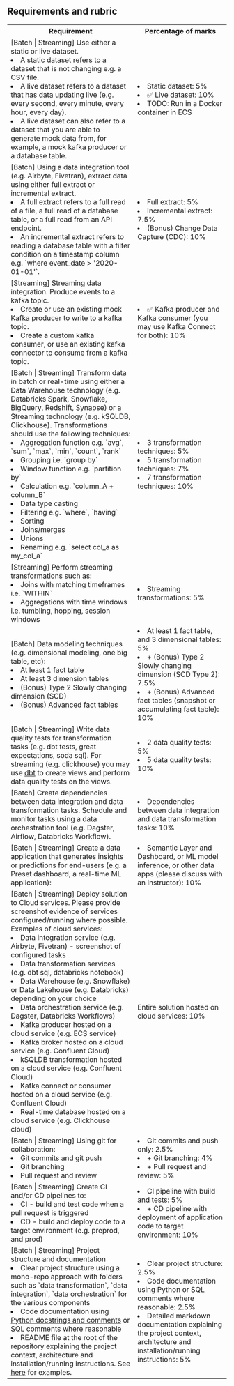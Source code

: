 ## Requirements and rubric

<table>
    <tr>
        <th>Requirement</th>
        <th>Percentage of marks</th>
    </tr>
    <tr>
        <td>
            [Batch | Streaming] Use either a static or live dataset.
            <li>A static dataset refers to a dataset that is not changing e.g. a CSV file.  </li>
            <li>A live dataset refers to a dataset that has data updating live (e.g. every second, every minute, every hour, every day).</li>
            <li>A live dataset can also refer to a dataset that you are able to generate mock data from, for example, a mock kafka producer or a database table.</li>
        </td>
        <td>
            <li>Static dataset: 5%</li>
            <li>✅ Live dataset: 10%</li>
            <li>TODO: Run in a Docker container in ECS </li>
        </td>
    </tr>
    <tr>
        <td>
            [Batch] Using a data integration tool (e.g. Airbyte, Fivetran), extract data using either full extract or incremental extract.
            <li>A full extract refers to a full read of a file, a full read of a database table, or a full read from an API endpoint. </li>
            <li>An incremental extract refers to reading a database table with a filter condition on a timestamp column e.g. `where event_date > '2020-01-01'`.</li>
        </td>
        <td>
            <li>Full extract: 5%</li>
            <li>Incremental extract: 7.5%</li>
            <li>(Bonus) Change Data Capture (CDC): 10%</li>
        </td>
    </tr>
    <tr>
        <td>
            [Streaming] Streaming data integration. Produce events to a kafka topic.
            <li>Create or use an existing mock Kafka producer to write to a kafka topic. </li>
            <li>Create a custom kafka consumer, or use an existing kafka connector to consume from a kafka topic. </li>
        </td>
        <td>
            <li>✅ Kafka producer and Kafka consumer (you may use Kafka Connect for both): 10%</li>
        </td>
    </tr>
    <tr>
        <td>
            [Batch | Streaming] Transform data in batch or real-time using either a Data Warehouse technology (e.g. Databricks Spark, Snowflake, BigQuery, Redshift, Synapse) or a Streaming technology (e.g. kSQLDB, Clickhouse). Transformations should use the following techniques:
            <li>Aggregation function e.g. `avg`, `sum`, `max`, `min`, `count`, `rank`</li>
            <li>Grouping i.e. `group by`</li>
            <li>Window function e.g. `partition by`</li>
            <li>Calculation e.g. `column_A + column_B`</li>
            <li>Data type casting</li>
            <li>Filtering e.g. `where`, `having`</li>
            <li>Sorting</li>
            <li>Joins/merges</li>
            <li>Unions</li>
            <li>Renaming e.g. `select col_a as my_col_a` </li>
        </td>
        <td>
            <li>3 transformation techniques: 5%</li>
            <li>5 transformation techniques: 7%</li>
            <li>7 transformation techniques: 10%</li>
        </td>
    </tr>
    <tr>
        <td>
            [Streaming] Perform streaming transformations such as:
            <li>Joins with matching timeframes i.e. `WITHIN`</li>
            <li>Aggregations with time windows i.e. tumbling, hopping, session windows</li>
        </td>
        <td>
            <li>Streaming transformations: 5%</li>
        </td>
    </tr>
    <tr>
        <td>
            [Batch] Data modeling techniques (e.g. dimensional modeling, one big table, etc):
            <li>At least 1 fact table</li>
            <li>At least 3 dimension tables</li>
            <li>(Bonus) Type 2 Slowly changing dimension (SCD)</li>
            <li>(Bonus) Advanced fact tables</li>
        </td>
        <td>
            <li>At least 1 fact table, and 3 dimensional tables: 5%</li>
            <li>+ (Bonus) Type 2 Slowly changing dimension (SCD Type 2): 7.5%</li>
            <li>+ (Bonus) Advanced fact tables (snapshot or accumulating fact table): 10%</li>
        </td>
    </tr>
    <tr>
        <td>
            [Batch | Streaming] Write data quality tests for transformation tasks (e.g. dbt tests, great expectations, soda sql). For streaming (e.g. clickhouse) you may use <a href="https://clickhouse.com/docs/en/integrations/dbt/dbt-intro">dbt</a> to create views and perform data quality tests on the views.
        </td>
        <td>
            <li>2 data quality tests: 5% </li>
            <li>5 data quality tests: 10% </li>
        </td>
    </tr>
    <tr>
        <td>
            [Batch] Create dependencies between data integration and data transformation tasks. Schedule and monitor tasks using a data orchestration tool (e.g. Dagster, Airflow, Databricks Workflow).
        </td>
        <td>
            <li>Dependencies between data integration and data transformation tasks: 10%</li>
        </td>
    </tr>
    <tr>
        <td>
            [Batch | Streaming] Create a data application that generates insights or predictions for end-users (e.g. a Preset dashboard, a real-time ML application):
        </td>
        <td>
            <li>Semantic Layer and Dashboard, or ML model inference, or other data apps (please discuss with an instructor): 10%</li>
        </td>
    </tr>
    <tr>
        <td>
            [Batch | Streaming] Deploy solution to Cloud services. Please provide screenshot evidence of services configured/running where possible. Examples of cloud services:
            <li>Data integration service (e.g. Airbyte, Fivetran) - screenshot of configured tasks</li>
            <li>Data transformation services (e.g. dbt sql, databricks notebook)</li>
            <li>Data Warehouse (e.g. Snowflake) or Data Lakehouse (e.g. Databricks) depending on your choice</li>
            <li>Data orchestration service (e.g. Dagster, Databricks Workflows)</li>
            <li>Kafka producer hosted on a cloud service (e.g. ECS service)</li>
            <li>Kafka broker hosted on a cloud service (e.g. Confluent Cloud)</li>
            <li>kSQLDB transformation hosted on a cloud service (e.g. Confluent Cloud)</li>
            <li>Kafka connect or consumer hosted on a cloud service (e.g. Confluent Cloud)</li>
            <li>Real-time database hosted on a cloud service (e.g. Clickhouse cloud)</li>
        </td>
        <td>
            Entire solution hosted on cloud services: 10%
        </td>
    </tr>
    <tr>
        <td>
            [Batch | Streaming] Using git for collaboration:
            <li>Git commits and git push</li>
            <li>Git branching</li>
            <li>Pull request and review</li>
        </td>
        <td>
            <li>Git commits and push only: 2.5%</li>
            <li>+ Git branching: 4%</li>
            <li>+ Pull request and review: 5%</li>
        </td>
    </tr>
    <tr>
        <td>
            [Batch | Streaming] Create CI and/or CD pipelines to:
            <li>CI - build and test code when a pull request is triggered</li>
            <li>CD - build and deploy code to a target environment (e.g. preprod, and prod)</li>
        </td>
        <td>
            <li>CI pipeline with build and tests: 5%</li>
            <li>+ CD pipeline with deployment of application code to target environment: 10%</li>
        </td>
    </tr>
    <tr>
        <td>
            [Batch | Streaming] Project structure and documentation
            <li>Clear project structure using a mono-repo approach with folders such as `data transformation`, `data integration`, `data orchestration` for the various components</li>
            <li>Code documentation using <a href="https://realpython.com/documenting-python-code/#documenting-your-python-code-base-using-docstrings">Python docstrings and comments</a> or SQL comments where reasonable</li>
            <li>README file at the root of the repository explaining the project context, architecture and installation/running instructions. See <a href="https://github.com/matiassingers/awesome-readme">here</a> for examples.</li>
        </td>
        <td>
            <li>Clear project structure: 2.5%</li>
            <li>Code documentation using Python or SQL comments where reasonable: 2.5%</li>
            <li>Detailed markdown documentation explaining the project context, architecture and installation/running instructions: 5%</li>
        </td>
    </tr>
</table>
